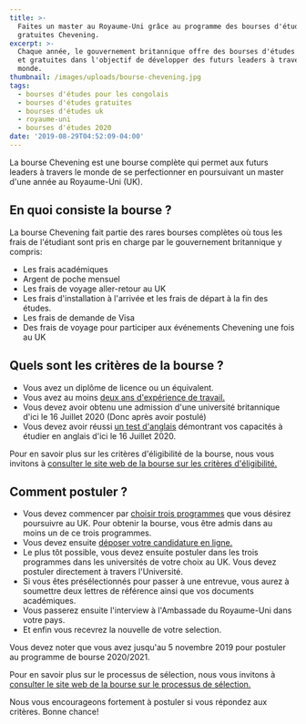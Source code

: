 ```yaml
---
title: >-
  Faites un master au Royaume-Uni grâce au programme des bourses d'études
  gratuites Chevening.
excerpt: >-
  Chaque année, le gouvernement britannique offre des bourses d'études complètes
  et gratuites dans l'objectif de développer des futurs leaders à travers le
  monde.
thumbnail: /images/uploads/bourse-chevening.jpg
tags:
  - bourses d'études pour les congolais
  - bourses d'études gratuites
  - bourses d'études uk
  - royaume-uni
  - bourses d'études 2020
date: '2019-08-29T04:52:09-04:00'
---
```

La bourse Chevening est une bourse complète qui permet aux futurs leaders à travers le monde de se perfectionner en poursuivant un master d'une année au Royaume-Uni (UK).

## En quoi consiste la bourse ?

La bourse Chevening fait partie des rares bourses complètes où tous les frais de l'étudiant sont pris en charge par le gouvernement britannique y compris:

* Les frais académiques
* Argent de poche mensuel
* Les frais de voyage aller-retour au UK
* Les frais d'installation à l'arrivée et les frais de départ à la fin des études.
* Les frais de demande de Visa
* Des frais de voyage pour participer aux événements Chevening une fois au UK

## Quels sont les critères de la bourse ?

* Vous avez un diplôme de licence ou un équivalent.
* Vous avez au moins <a href="https://www.chevening.org/scholarships/who-can-apply/work-experience/" rel="noreferrer noopener" target="_blank">deux ans d'expérience de travail.</a>
* Vous devez avoir obtenu une admission d'une université britannique d'ici le 16 Juillet 2020 (Donc après avoir postulé)
* Vous devez avoir réussi <a href="https://www.chevening.org/scholarships/who-can-apply/english-language/" rel="noreferrer noopener" target="_blank">un test d'anglais</a> démontrant vos capacités à étudier en anglais d'ici le 16 Juillet 2020.

Pour en savoir plus sur les critères d'éligibilité de la bourse, nous vous invitons à <a href="https://www.chevening.org/scholarships/who-can-apply/eligibility/" target="_blank" rel="noreferrer noopener">consulter le site web de la bourse sur les critères d'éligibilité.</a>

## Comment postuler ?

* Vous devez commencer par <a href="https://www.chevening.org/scholarships/guidance/courses/" rel="noreferrer noopener" target="_blank">choisir trois programmes</a> que vous désirez poursuivre au UK. Pour obtenir la bourse, vous être admis dans au moins un de ce trois programmes.
* Vous devez ensuite <a href="https://www.chevening.org/scholarships/guidance/online-application-system/" rel="noreferrer noopener" target="_blank">déposer votre candidature en ligne.</a>
* Le plus tôt possible, vous devez ensuite postuler dans les trois programmes dans les universités de votre choix au UK. Vous devez postuler directement à travers l'Université.
* Si vous êtes présélectionnés pour passer à une entrevue, vous aurez à soumettre deux lettres de référence ainsi que vos documents académiques.
* Vous passerez ensuite l'interview à l'Ambassade du Royaume-Uni dans votre pays.
* Et enfin vous recevrez la nouvelle de votre selection.

Vous devez noter que vous avez jusqu'au 5 novembre 2019 pour postuler au programme de bourse 2020/2021.

Pour en savoir plus sur le processus de sélection, nous vous invitons à <a href="https://www.chevening.org/scholarships/application-timeline/" target="_blank" rel="noreferrer noopener">consulter le site web de la bourse sur le processus de sélection.</a>

Nous vous encourageons fortement à postuler si vous répondez aux critères. Bonne chance!

